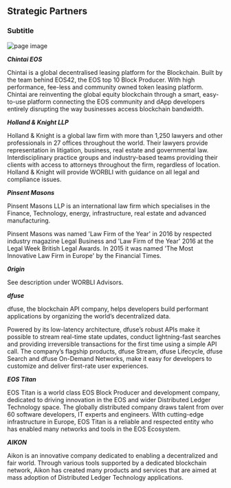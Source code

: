 
## Strategic Partners
### Subtitle

![page image](../images/partners.jpg)

_**Chintai EOS**_

Chintai is a global decentralised leasing platform for the Blockchain. Built by the team behind EOS42, the EOS top 10 Block Producer. With high performance, fee-less and community owned token leasing platform. Chintai are reinventing the global equity blockchain through a smart, easy-to-use platform connecting the EOS community and dApp developers entirely disrupting the way businesses access blockchain bandwidth.

_**Holland & Knight LLP**_

Holland & Knight is a global law firm with more than 1,250 lawyers and other professionals in 27 offices throughout the world. Their lawyers provide representation in litigation, business, real estate and governmental law. Interdisciplinary practice groups and industry-based teams providing their clients with access to attorneys throughout the firm, regardless of location. Holland & Knight will provide WORBLI with guidance on all legal and compliance issues.

_**Pinsent Masons**_

Pinsent Masons LLP is an international law firm which specialises in the Finance, Technology, energy, infrastructure, real estate and advanced manufacturing.

Pinsent Masons was named 'Law Firm of the Year' in 2016 by respected industry magazine Legal Business and 'Law Firm of the Year' 2016 at the Legal Week British Legal Awards. In 2015 it was named 'The Most Innovative Law Firm in Europe' by the Financial Times.

 
_**0rigin**_

See description under WORBLI Advisors. 

_**dfuse**_

dfuse, the blockchain API company, helps developers build performant applications by organizing the world’s decentralized data.

Powered by its low-latency architecture, dfuse’s robust APIs make it possible to stream real-time state updates, conduct lightning-fast searches and providing irreversible transactions for the first time using a simple API call. The company’s flagship products, dfuse Stream, dfuse Lifecycle, dfuse Search and dfuse On-Demand Networks, make it easy for developers to customize and deliver first-rate user experiences.

_**EOS Titan**_

EOS Titan is a world class EOS Block Producer and development company, dedicated to driving innovation in the EOS and wider Distributed Ledger Technology space. The globally distributed company draws talent from over 60 software developers, IT experts and engineers. WIth cutting-edge infrastructure in Europe, EOS Titan is a reliable and respected entity who has enabled many networks and tools in the EOS Ecosystem.

_**AIKON**_

Aikon is an innovative company dedicated to enabling a decentralized and fair world. Through various tools supported by a dedicated blockchain network, Aikon has created many products and services that are aimed at mass adoption of Distributed Ledger Technology applications.